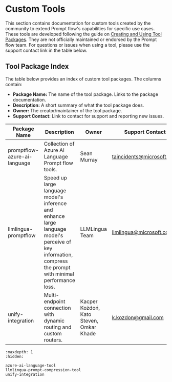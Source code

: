 # Custom Tools 

This section contains documentation for custom tools created by the community to extend Prompt flow's capabilities for specific use cases. These tools are developed following the guide on [Creating and Using Tool Packages](../../how-to-guides/develop-a-tool/create-and-use-tool-package.md). They are not officially maintained or endorsed by the Prompt flow team. For questions or issues when using a tool, please use the support contact link in the table below.

## Tool Package Index 

The table below provides an index of custom tool packages. The columns contain:

- **Package Name:** The name of the tool package. Links to the package documentation.
- **Description:** A short summary of what the tool package does.
- **Owner:** The creator/maintainer of the tool package.
- **Support Contact:** Link to contact for support and reporting new issues.

| Package Name | Description | Owner | Support Contact |  
|-|-|-|-|
| promptflow-azure-ai-language | Collection of Azure AI Language Prompt flow tools. | Sean Murray | taincidents@microsoft.com |
|llmlingua-promptflow|Speed up large language model's inference and enhance large language model's perceive of key information, compress the prompt with minimal performance loss.| LLMLingua Team|llmlingua@microsoft.com|
|unify-integration| Multi-endpoint connection with dynamic routing and custom routers. | Kacper Kożdoń, Kato Steven, Omkar Khade | k.kozdon@gmail.com

```{toctree}
:maxdepth: 1
:hidden:

azure-ai-language-tool
llmlingua-prompt-compression-tool
unify-integration
```
